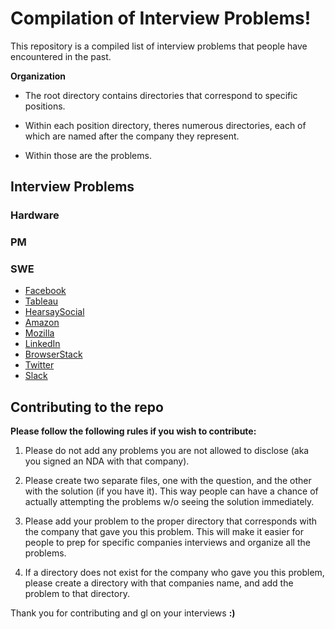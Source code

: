# Compilation of Interview Problems!

This repository is a compiled list of interview problems that people have encountered in the past.

**Organization**

* The root directory contains directories that correspond to specific positions.  

*  Within each position directory, theres numerous directories, each of which are named after the company they represent.

* Within those are the problems.


## Interview Problems

### Hardware


### PM


### SWE

- [Facebook](https://github.com/DonaldMcRonald/Interview-Problems-Practice/tree/master/SWE/Facebook)
- [Tableau](https://github.com/DonaldMcRonald/Interview-Problems-Practice/tree/master/SWE/Tableau)
- [HearsaySocial](https://github.com/DonaldMcRonald/Interview-Problems-Practice/tree/master/SWE/HearsaySocial)
- [Amazon]()
- [Mozilla]()
- [LinkedIn]()
- [BrowserStack]()
- [Twitter]()
- [Slack]()



## Contributing to the repo

**Please follow the following rules if you wish to contribute:**

1. Please do not add any problems you are not allowed to disclose (aka you signed an NDA with that company).  

2. Please create two separate files, one with the question, and the other with the solution (if you have it). This way people can have a chance of actually attempting the problems w/o seeing the solution immediately.

3. Please add your problem to the proper directory that corresponds with the company that gave you this problem. This will make it easier for people to prep for specific companies interviews and organize all the problems.

4. If a directory does not exist for the company who gave you this problem, please create a directory with that companies name, and add the problem to that directory.

Thank you for contributing and gl on your interviews **:)**
